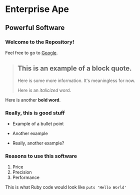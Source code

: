 Enterprise Ape
==============

Powerful Software
-----------------

### Welcome to the Repository!

Feel free to go to [Google](http://google.com).

> ## This is an example of a block quote.
>
> Here is some more information.  It's meaningless for now.
>
> Here is an *italicized* word.

Here is another **bold word**.

### Really, this is good stuff
* Example of a bullet point
+ Another example
- Really, another example?

### Reasons to use this software
1. Price
2. Precision
3. Performance

This is what Ruby code would look like `puts 'Hello World'`